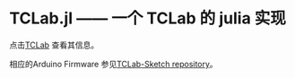 # TCLab.jl —— 一个 TCLab 的 julia 实现

点击[TCLab](https://github.com/jckantor/TCLab) 查看其信息。

相应的Arduino Firmware 参见[TCLab-Sketch repository](https://github.com/jckantor/TCLab-sketch)。